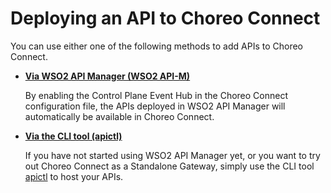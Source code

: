 # Deploying an API to Choreo Connect

You can use either one of the following methods to add APIs to Choreo Connect.

- [**Via WSO2 API Manager (WSO2 API-M)**]({{base_path}}/deploy-and-publish/deploy-on-gateway/choreo-connect/deploy-api/deploy-api-via-apim)

    By enabling the Control Plane Event Hub in the Choreo Connect configuration file, the APIs deployed in WSO2 API Manager will automatically be available in Choreo Connect. 

- [**Via the CLI tool (apictl)**]({{base_path}}/deploy-and-publish/deploy-on-gateway/choreo-connect/deploy-api/deploy-api-via-apictl)

    If you have not started using WSO2 API Manager yet, or you want to try out Choreo Connect as a Standalone Gateway, simply use the CLI tool [apictl](https://github.com/wso2/product-apim-tooling/releases) to host your APIs.
